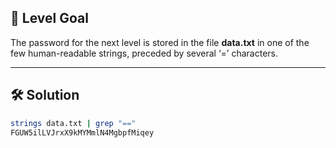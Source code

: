 ## 🔐 Level Goal

The password for the next level is stored in the file **data.txt** in one of the few human-readable strings, preceded by several ‘=’ characters.

---

## 🛠️ Solution

```bash
strings data.txt | grep "=="
FGUW5ilLVJrxX9kMYMmlN4MgbpfMiqey
```